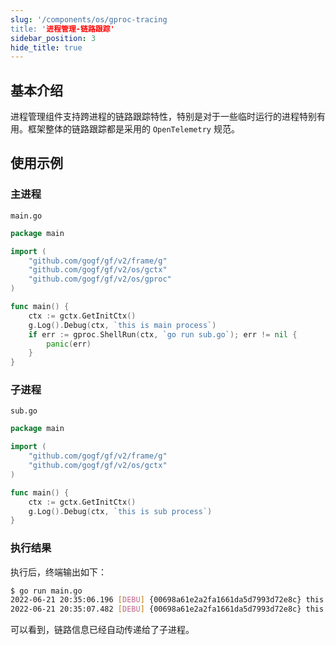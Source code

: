 ```yaml
---
slug: '/components/os/gproc-tracing
title: '进程管理-链路跟踪'
sidebar_position: 3
hide_title: true
---
```


## 基本介绍

进程管理组件支持跨进程的链路跟踪特性，特别是对于一些临时运行的进程特别有用。框架整体的链路跟踪都是采用的 `OpenTelemetry` 规范。

## 使用示例

### 主进程

`main.go`

```go
package main

import (
    "github.com/gogf/gf/v2/frame/g"
    "github.com/gogf/gf/v2/os/gctx"
    "github.com/gogf/gf/v2/os/gproc"
)

func main() {
    ctx := gctx.GetInitCtx()
    g.Log().Debug(ctx, `this is main process`)
    if err := gproc.ShellRun(ctx, `go run sub.go`); err != nil {
        panic(err)
    }
}
```

### 子进程

`sub.go`

```go
package main

import (
    "github.com/gogf/gf/v2/frame/g"
    "github.com/gogf/gf/v2/os/gctx"
)

func main() {
    ctx := gctx.GetInitCtx()
    g.Log().Debug(ctx, `this is sub process`)
}
```

### 执行结果

执行后，终端输出如下：

```bash
$ go run main.go
2022-06-21 20:35:06.196 [DEBU] {00698a61e2a2fa1661da5d7993d72e8c} this is main process
2022-06-21 20:35:07.482 [DEBU] {00698a61e2a2fa1661da5d7993d72e8c} this is sub process
```

可以看到，链路信息已经自动传递给了子进程。